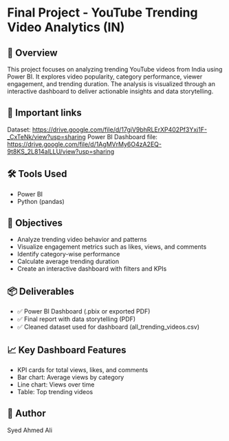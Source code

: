 # Final Project - YouTube Trending Video Analytics (IN)

## 📌 Overview

This project focuses on analyzing trending YouTube videos from India using Power BI. It explores video popularity, category performance, viewer engagement, and trending duration. The analysis is visualized through an interactive dashboard to deliver actionable insights and data storytelling.

## 📌 Important links

Dataset: https://drive.google.com/file/d/17giV9bhRLErXP402Pf3Yxj1F-_CxTeNk/view?usp=sharing
Power BI Dashboard file: https://drive.google.com/file/d/1AgMVrMy6O4zA2EQ-9t8KS_2L814alLLU/view?usp=sharing

## 🛠️ Tools Used

- Power BI  
- Python (pandas)

## 🎯 Objectives

- Analyze trending video behavior and patterns  
- Visualize engagement metrics such as likes, views, and comments  
- Identify category-wise performance  
- Calculate average trending duration  
- Create an interactive dashboard with filters and KPIs

## 📦 Deliverables

- ✅ Power BI Dashboard (.pbix or exported PDF)  
- ✅ Final report with data storytelling (PDF)  
- ✅ Cleaned dataset used for dashboard (all_trending_videos.csv)  

## 📈 Key Dashboard Features

- KPI cards for total views, likes, and comments  
- Bar chart: Average views by category  
- Line chart: Views over time  
- Table: Top trending videos  

## 👤 Author

Syed Ahmed Ali
